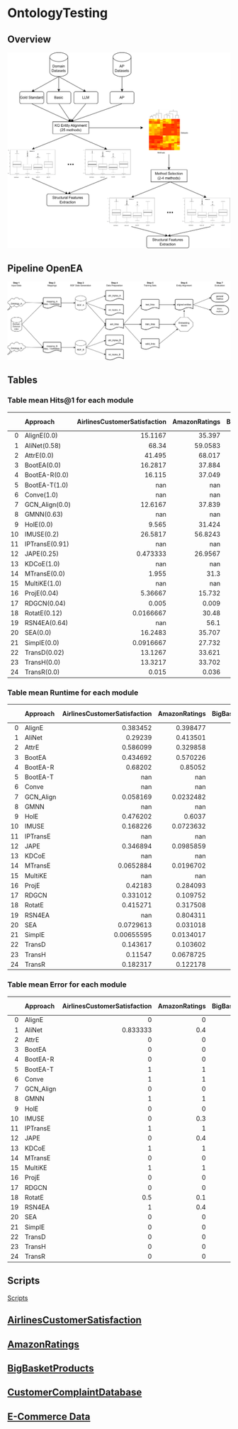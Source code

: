 # OntologyTesting

## Overview

![Overview Figure](./FiguresAndTables/graphicalAbstract.png "Overview Figure")

## Pipeline OpenEA

![Entity Alignment OpenEA Pipeline](./FiguresAndTables/pipelineAlignmentOpenEA.png.png "Entity Alignment OpenEA Pipeline")


## Tables

### Table mean Hits@1 for each module
|    | Approach       |   AirlinesCustomerSatisfaction |   AmazonRatings |   BigBasketProducts |   BrazilianE-commerce |   E-CommerceData |   meanH@1 |
|---:|:---------------|-------------------------------:|----------------:|--------------------:|----------------------:|-----------------:|----------:|
|  0 | AlignE(0.0)    |                     15.1167    |         35.397  |             29.568  |              24.1625  |          31.8589 |  27.2206  |
|  1 | AliNet(0.58)   |                     68.34      |         59.0583 |             55.52   |              70.28    |          60.0125 |  62.6422  |
|  2 | AttrE(0.0)     |                     41.495     |         68.017  |             60.927  |              59.01    |          42.6556 |  54.4209  |
|  3 | BootEA(0.0)    |                     16.2817    |         37.884  |             30.609  |              26.3525  |          31.8378 |  28.593   |
|  4 | BootEA-R(0.0)  |                     16.115     |         37.049  |             29.894  |              25.7637  |          32.1722 |  28.1988  |
|  5 | BootEA-T(1.0)  |                    nan         |        nan      |            nan      |             nan       |         nan      | nan       |
|  6 | Conve(1.0)     |                    nan         |        nan      |            nan      |             nan       |         nan      | nan       |
|  7 | GCN_Align(0.0) |                     12.6167    |         37.839  |             28.626  |              25.1512  |          29.7511 |  26.7968  |
|  8 | GMNN(0.63)     |                    nan         |        nan      |             86.41   |             100       |          99.7783 |  95.3961  |
|  9 | HolE(0.0)      |                      9.565     |         31.424  |             21.849  |              19.115   |          25.9356 |  21.5777  |
| 10 | IMUSE(0.2)     |                     26.5817    |         56.8243 |             44.3389 |              89.925   |          57.0533 |  54.9446  |
| 11 | IPTransE(0.91) |                    nan         |        nan      |            nan      |             nan       |          33.035  |  33.035   |
| 12 | JAPE(0.25)     |                      0.473333  |         26.9567 |             23.4478 |              22.1033  |          16.0225 |  17.8007  |
| 13 | KDCoE(1.0)     |                    nan         |        nan      |            nan      |             nan       |         nan      | nan       |
| 14 | MTransE(0.0)   |                      1.955     |         31.3    |             24.849  |              19.7     |          13.96   |  18.3528  |
| 15 | MultiKE(1.0)   |                    nan         |        nan      |            nan      |             nan       |         nan      | nan       |
| 16 | ProjE(0.04)    |                      5.36667   |         15.732  |             12.722  |               6.85125 |          24.5429 |  13.043   |
| 17 | RDGCN(0.04)    |                      0.005     |          0.009  |             72.8244 |              34.8486  |          19.6678 |  25.471   |
| 18 | RotatE(0.12)   |                      0.0166667 |         30.48   |             28.801  |              24.3987  |          31.4356 |  23.0264  |
| 19 | RSN4EA(0.64)   |                    nan         |         56.1    |             58.0875 |              63.4267  |          61.2425 |  59.7142  |
| 20 | SEA(0.0)       |                     16.2483    |         35.707  |             29.059  |              24.575   |          32.2056 |  27.559   |
| 21 | SimplE(0.0)    |                      0.0916667 |         27.732  |             22.209  |              20.775   |          23.4344 |  18.8484  |
| 22 | TransD(0.02)   |                     13.1267    |         33.621  |             26.36   |              19.73    |          29.6863 |  24.5048  |
| 23 | TransH(0.0)    |                     13.3217    |         33.702  |             26.211  |              21.3675  |          29.2789 |  24.7762  |
| 24 | TransR(0.0)    |                      0.015     |          0.036  |              0.08   |               0.03875 |           0.39   |   0.11195 |

### Table mean Runtime for each module
|    | Approach   |   AirlinesCustomerSatisfaction |   AmazonRatings |   BigBasketProducts |   BrazilianE-commerce |   E-CommerceData |    meanTime |
|---:|:-----------|-------------------------------:|----------------:|--------------------:|----------------------:|-----------------:|------------:|
|  0 | AlignE     |                     0.383452   |       0.398477  |          0.140399   |            0.217742   |       0.308854   |   0.289785  |
|  1 | AliNet     |                     0.29239    |       0.413501  |          0.128083   |            0.70534    |       0.176202   |   0.343103  |
|  2 | AttrE      |                     0.586099   |       0.329858  |          0.175498   |            0.334752   |       0.166925   |   0.318626  |
|  3 | BootEA     |                     0.434692   |       0.570226  |          0.148005   |            0.312151   |       0.297753   |   0.352566  |
|  4 | BootEA-R   |                     0.68202    |       0.85052   |          0.319472   |            0.575235   |       0.539029   |   0.593255  |
|  5 | BootEA-T   |                   nan          |     nan         |        nan          |          nan          |     nan          | nan         |
|  6 | Conve      |                   nan          |     nan         |        nan          |          nan          |     nan          | nan         |
|  7 | GCN_Align  |                     0.058169   |       0.0232482 |          0.00354892 |            0.00614488 |       0.00766333 |   0.0197549 |
|  8 | GMNN       |                   nan          |     nan         |          1          |            1          |       0.853034   |   0.951011  |
|  9 | HolE       |                     0.476202   |       0.6037    |          0.350937   |            0.388389   |       0.505976   |   0.465041  |
| 10 | IMUSE      |                     0.168226   |       0.0723632 |          0.017393   |            0.0208482  |       0.0119694  |   0.05816   |
| 11 | IPTransE   |                   nan          |     nan         |        nan          |          nan          |       0.0682923  |   0.0682923 |
| 12 | JAPE       |                     0.346894   |       0.0985859 |          0.0333028  |            0.0554822  |       0.0379448  |   0.114442  |
| 13 | KDCoE      |                   nan          |     nan         |        nan          |          nan          |     nan          | nan         |
| 14 | MTransE    |                     0.0652884  |       0.0196702 |          0.00771234 |            0.0231861  |       0.0155308  |   0.0262776 |
| 15 | MultiKE    |                   nan          |     nan         |        nan          |          nan          |     nan          | nan         |
| 16 | ProjE      |                     0.42183    |       0.284093  |          0.13603    |            0.225391   |       0.322763   |   0.278021  |
| 17 | RDGCN      |                     0.331012   |       0.109752  |          0.337565   |            0.468765   |       0.510758   |   0.351571  |
| 18 | RotatE     |                     0.415271   |       0.317508  |          0.146911   |            0.196299   |       0.257131   |   0.266624  |
| 19 | RSN4EA     |                   nan          |       0.804311  |          0.275658   |            0.778985   |       0.88147    |   0.685106  |
| 20 | SEA        |                     0.0729613  |       0.031018  |          0.00693881 |            0.0286398  |       0.0295775  |   0.0338271 |
| 21 | SimplE     |                     0.00655595 |       0.0134017 |          0.0136943  |            0.0152445  |       0.0206047  |   0.0139002 |
| 22 | TransD     |                     0.143617   |       0.103602  |          0.0398369  |            0.0595628  |       0.0886751  |   0.0870588 |
| 23 | TransH     |                     0.11547    |       0.0678725 |          0.0253032  |            0.0604899  |       0.0898547  |   0.0717979 |
| 24 | TransR     |                     0.182317   |       0.122178  |          0.066497   |            0.0796253  |       0.126292   |   0.115382  |

### Table mean Error for each module
|    | Approach   |   AirlinesCustomerSatisfaction |   AmazonRatings |   BigBasketProducts |   BrazilianE-commerce |   E-CommerceData |   meanError |
|---:|:-----------|-------------------------------:|----------------:|--------------------:|----------------------:|-----------------:|------------:|
|  0 | AlignE     |                       0        |             0   |                 0   |                 0     |         0        |        0    |
|  1 | AliNet     |                       0.833333 |             0.4 |                 0.5 |                 0.625 |         0.555556 |        0.58 |
|  2 | AttrE      |                       0        |             0   |                 0   |                 0     |         0        |        0    |
|  3 | BootEA     |                       0        |             0   |                 0   |                 0     |         0        |        0    |
|  4 | BootEA-R   |                       0        |             0   |                 0   |                 0     |         0        |        0    |
|  5 | BootEA-T   |                       1        |             1   |                 1   |                 1     |         1        |        1    |
|  6 | Conve      |                       1        |             1   |                 1   |                 1     |         1        |        1    |
|  7 | GCN_Align  |                       0        |             0   |                 0   |                 0     |         0        |        0    |
|  8 | GMNN       |                       1        |             1   |                 0.3 |                 0.5   |         0.333333 |        0.63 |
|  9 | HolE       |                       0        |             0   |                 0   |                 0     |         0        |        0    |
| 10 | IMUSE      |                       0        |             0.3 |                 0.1 |                 0.25  |         0.333333 |        0.2  |
| 11 | IPTransE   |                       1        |             1   |                 1   |                 1     |         0.555556 |        0.91 |
| 12 | JAPE       |                       0        |             0.4 |                 0.1 |                 0.625 |         0.111111 |        0.25 |
| 13 | KDCoE      |                       1        |             1   |                 1   |                 1     |         1        |        1    |
| 14 | MTransE    |                       0        |             0   |                 0   |                 0     |         0        |        0    |
| 15 | MultiKE    |                       1        |             1   |                 1   |                 1     |         1        |        1    |
| 16 | ProjE      |                       0        |             0   |                 0   |                 0     |         0.222222 |        0.04 |
| 17 | RDGCN      |                       0        |             0   |                 0.1 |                 0.125 |         0        |        0.04 |
| 18 | RotatE     |                       0.5      |             0.1 |                 0   |                 0     |         0        |        0.12 |
| 19 | RSN4EA     |                       1        |             0.4 |                 0.6 |                 0.625 |         0.555556 |        0.64 |
| 20 | SEA        |                       0        |             0   |                 0   |                 0     |         0        |        0    |
| 21 | SimplE     |                       0        |             0   |                 0   |                 0     |         0        |        0    |
| 22 | TransD     |                       0        |             0   |                 0   |                 0     |         0.111111 |        0.02 |
| 23 | TransH     |                       0        |             0   |                 0   |                 0     |         0        |        0    |
| 24 | TransR     |                       0        |             0   |                 0   |                 0     |         0        |        0    |




## Scripts

[Scripts](./Scripts)

## [AirlinesCustomerSatisfaction](./AirlinesCustomerSatisfaction/)

## [AmazonRatings](./AmazonRatings/)

## [BigBasketProducts](./BigBasketProducts/)

## [CustomerComplaintDatabase](./CustomerComplaintDatabase/)

## [E-Commerce Data](./E-CommerceData/)
